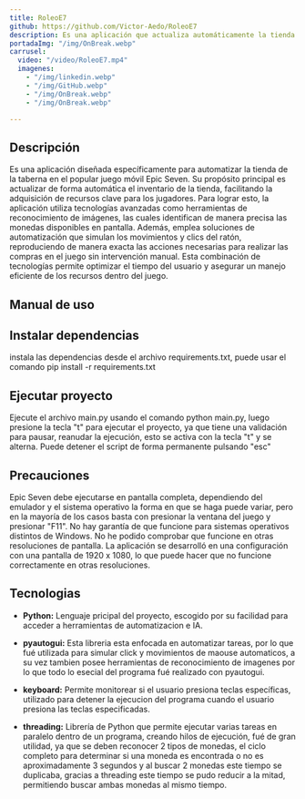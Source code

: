 ```yaml
---
title: RoleoE7
github: https://github.com/Victor-Aedo/RoleoE7
description: Es una aplicación que actualiza automáticamente la tienda de la taberna del juego móvil Epic Seven. Para ello, utiliza dependencias que permiten el reconocimiento de imágenes para buscar las monedas y herramientas de automatización para simular movimientos del ratón para llevar a cabo la compra de las monedas.
portadaImg: "/img/OnBreak.webp"
carrusel:
  video: "/video/RoleoE7.mp4"
  imagenes:
    - "/img/linkedin.webp"
    - "/img/GitHub.webp"
    - "/img/OnBreak.webp"
    - "/img/OnBreak.webp"

---
```


## **Descripción**
Es una aplicación diseñada específicamente para automatizar la tienda de la taberna en el popular juego móvil Epic Seven. Su propósito principal es actualizar de forma automática el inventario de la tienda, facilitando la adquisición de recursos clave para los jugadores. Para lograr esto, la aplicación utiliza tecnologías avanzadas como herramientas de reconocimiento de imágenes, las cuales identifican de manera precisa las monedas disponibles en pantalla. Además, emplea soluciones de automatización que simulan los movimientos y clics del ratón, reproduciendo de manera exacta las acciones necesarias para realizar las compras en el juego sin intervención manual. Esta combinación de tecnologías permite optimizar el tiempo del usuario y asegurar un manejo eficiente de los recursos dentro del juego.

## **Manual de uso** 


## **Instalar dependencias**
instala las dependencias desde el archivo requirements.txt, puede usar el comando pip install -r requirements.txt  

## **Ejecutar proyecto**
Ejecute el archivo main.py usando el comando python main.py, luego presione la tecla "t" para ejecutar el proyecto, ya que tiene una validación para pausar, reanudar la ejecución, esto se activa con la tecla "t" y se alterna. Puede detener el script de forma permanente pulsando "esc"

## **Precauciones**
Epic Seven debe ejecutarse en pantalla completa, dependiendo del emulador y el sistema operativo la forma en que se haga puede variar, pero en la mayoría de los casos basta con presionar la ventana del juego y presionar "F11".
No hay garantía de que funcione para sistemas operativos distintos de Windows.
No he podido comprobar que funcione en otras resoluciones de pantalla. La aplicación se desarrolló en una configuración con una pantalla de 1920 x 1080, lo que puede hacer que no funcione correctamente en otras resoluciones.

## **Tecnologias**
 
- **Python:** Lenguaje pricipal del proyecto, escogido por su facilidad para acceder a herramientas de automatizacion e IA.


- **pyautogui:** Esta libreria esta enfocada en automatizar tareas, por lo que fué utilizada para simular click y movimientos de maouse automaticos, a su vez tambien posee herramientas de reconocimiento de imagenes por lo que todo lo esecial del programa fué realizado con pyautogui.


- **keyboard:** Permite monitorear si el usuario presiona teclas específicas, utilizado para detener la ejecucion del programa cuando el usuario presiona las teclas especificadas.  


- **threading:** Librería de Python que permite ejecutar varias tareas en paralelo dentro de un programa, creando hilos de ejecución, fué de gran utilidad, ya que se deben reconocer 2 tipos de monedas, el ciclo completo para determinar si una moneda es encontrada o no es aproximadamente 3 segundos y al buscar 2 monedas este tiempo se duplicaba, gracias a threading este tiempo se pudo reducir a la mitad, permitiendo buscar ambas monedas al mismo tiempo.  




